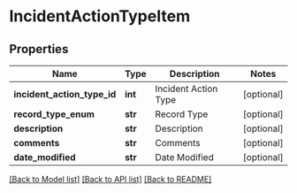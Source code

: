 # IncidentActionTypeItem

## Properties
Name | Type | Description | Notes
------------ | ------------- | ------------- | -------------
**incident_action_type_id** | **int** | Incident Action Type | [optional] 
**record_type_enum** | **str** | Record Type | [optional] 
**description** | **str** | Description | [optional] 
**comments** | **str** | Comments | [optional] 
**date_modified** | **str** | Date Modified | [optional] 

[[Back to Model list]](../README.md#documentation-for-models) [[Back to API list]](../README.md#documentation-for-api-endpoints) [[Back to README]](../README.md)



